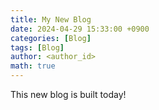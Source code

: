 ```yaml
---
title: My New Blog
date: 2024-04-29 15:33:00 +0900
categories: [Blog]
tags: [Blog]
author: <author_id>
math: true
---
```


This new blog is built today!
